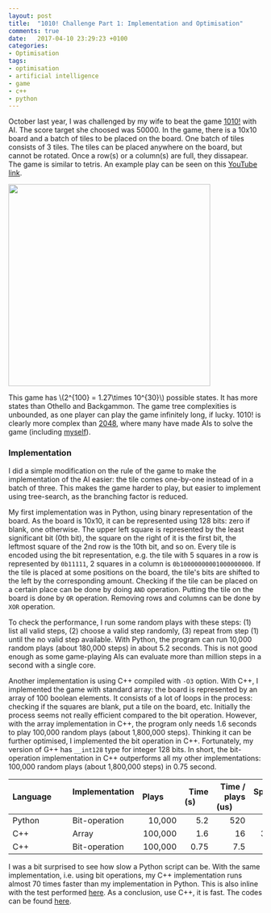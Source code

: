 ```yaml
---
layout: post
title:  "1010! Challenge Part 1: Implementation and Optimisation"
comments: true
date:   2017-04-10 23:29:23 +0100
categories:
- Optimisation
tags:
- optimisation
- artificial intelligence
- game
- c++
- python
---
```


October last year, I was challenged by my wife to beat the game [1010!](http://1010ga.me/) with AI. The score target she choosed was 50000.
In the game, there is a 10x10 board and a batch of tiles to be placed on the board. One batch of tiles consists of 3 tiles.
The tiles can be placed anywhere on the board, but cannot be rotated. Once a row(s) or a column(s) are full, they dissapear.
The game is similar to tetris. An example play can be seen on this [YouTube link](https://www.youtube.com/watch?v=x4tAyV16D_4).

<a href="{{ site.baseurl }}/assets/snapshot-1010.png"><img src="{{ site.baseurl }}/assets/snapshot-1010.png" width="400"/></a>

This game has \\(2^{100} = 1.27\times 10^{30}\\) possible states. It has more states than Othello and Backgammon.
The game tree complexities is unbounded, as one player can play the game infinitely long, if lucky.
1010! is clearly more complex than [2048](http://2048game.com/), where many have made AIs to solve the game (including [myself](https://www.facebook.com/photo.php?fbid=10208247014366508&set=a.2105079480047.116338.1637320666&type=3&theater)).

### Implementation

I did a simple modification on the rule of the game to make the implementation of the AI easier: the tile comes one-by-one instead of in a batch of three.
This makes the game harder to play, but easier to implement using tree-search, as the branching factor is reduced.

My first implementation was in Python, using binary representation of the board. As the board is 10x10, it can be represented using 128 bits: zero if blank, one otherwise.
The upper left square is represented by the least significant bit (0th bit), the square on the right of it is the first bit, the leftmost square of the 2nd row is the 10th bit, and so on.
Every tile is encoded using the bit representation, e.g. the tile with 5 squares in a row is represented by `0b11111`, 2 squares in a column is `0b10000000001000000000`.
If the tile is placed at some positions on the board, the tile's bits are shifted to the left by the corresponding amount.
Checking if the tile can be placed on a certain place can be done by doing `AND` operation. Putting the tile on the board is done by `OR` operation. Removing rows and columns can be done by `XOR` operation.

To check the performance, I run some random plays with these steps: (1) list all valid steps, (2) choose a valid step randomly, (3) repeat from step (1) until the no valid step available.
With Python, the program can run 10,000 random plays (about 180,000 steps) in about 5.2 seconds.
This is not good enough as some game-playing AIs can evaluate more than million steps in a second with a single core.

Another implementation is using C++ compiled with `-O3` option.
With C++, I implemented the game with standard array: the board is represented by an array of 100 boolean elements.
It consists of a lot of loops in the process: checking if the squares are blank, put a tile on the board, etc.
Initially the process seems not really efficient compared to the bit operation.
However, with the array implementation in C++, the program only needs 1.6 seconds to play 100,000 random plays (about 1,800,000 steps).
Thinking it can be further optimised, I implemented the bit operation in C++. Fortunately, my version of G++ has `__int128` type for integer 128 bits.
In short, the bit-operation implementation in C++ outperforms all my other implementations: 100,000 random plays (about 1,800,000 steps) in 0.75 second.

| Language&nbsp;&nbsp;&nbsp;&nbsp;&nbsp;&nbsp; | Implementation &nbsp;&nbsp;&nbsp;&nbsp;&nbsp;&nbsp;| Plays&nbsp;&nbsp;&nbsp;&nbsp;&nbsp;&nbsp;   | Time (s)&nbsp;&nbsp;&nbsp;&nbsp;&nbsp;&nbsp; | Time / plays (us)&nbsp;&nbsp;&nbsp;&nbsp;&nbsp;&nbsp; | Speed up |
| -------- | -------------- | ------: | -------: | ----------------: | -------: |
| Python   | Bit-operation  | 10,000  | 5.2      | 520               |    1     |
| C++      | Array          | 100,000 | 1.6      |  16               | 32.5     |
| C++      | Bit-operation  | 100,000 | 0.75     | 7.5               | **69**   |

I was a bit surprised to see how slow a Python script can be. With the same implementation, i.e. using bit operations, my C++ implementation runs almost 70 times faster than my implementation in Python.
This is also inline with the test performed [here](http://blog.dhananjaynene.com/2008/07/performance-comparison-c-java-python-ruby-jython-jruby-groovy/).
As a conclusion, use C++, it is fast. The codes can be found [here](https://github.com/mfkasim91/mfkasim91.github.io/tree/master/assets/codes/1010).